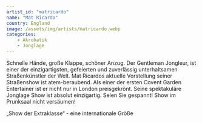 ```yaml
---
artist_id: "matricardo"
name: "Mat Ricardo"
country: England
image: /assets/img/artists/matricardo.webp
categories:
    - Akrobatik
    - Jonglage
---
```

Schnelle Hände, große Klappe, schöner Anzug. Der Gentleman Jongleur, ist einer der einzigartigsten, gefeierten und zuverlässig unterhaltsamen Straßenkünstler der Welt. Mat Ricardos aktuelle Vorstellung seiner Straßenshow ist atem-beraubend. Als einer der ersten Covent Garden Entertainer ist er nicht nur in London preisgekrönt. Seine spektakuläre Jonglage Show ist absolut einzigartig. Seien Sie gespannt! Show im Prunksaal nicht versäumen!

„Show der Extraklasse“ - eine internationale Größe